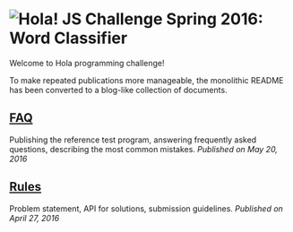 # <img src=https://hola.org/img/logo.png alt="Hola!"> JS Challenge Spring 2016: Word Classifier

Welcome to Hola programming challenge!

To make repeated publications more manageable, the monolithic README has been converted to a blog-like collection of documents.

## [FAQ](blog/02-faq.md)
Publishing the reference test program, answering frequently asked questions, describing the most common mistakes.
*Published on May 20, 2016*

## [Rules](blog/01-rules.md)
Problem statement, API for solutions, submission guidelines.
*Published on April 27, 2016*
